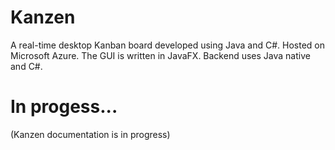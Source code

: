 # Kanzen
A real-time desktop Kanban board developed using Java and C#. Hosted on Microsoft Azure. The GUI is written in JavaFX. Backend uses Java native and C#.

#  In progess...
(Kanzen documentation is in progress)
